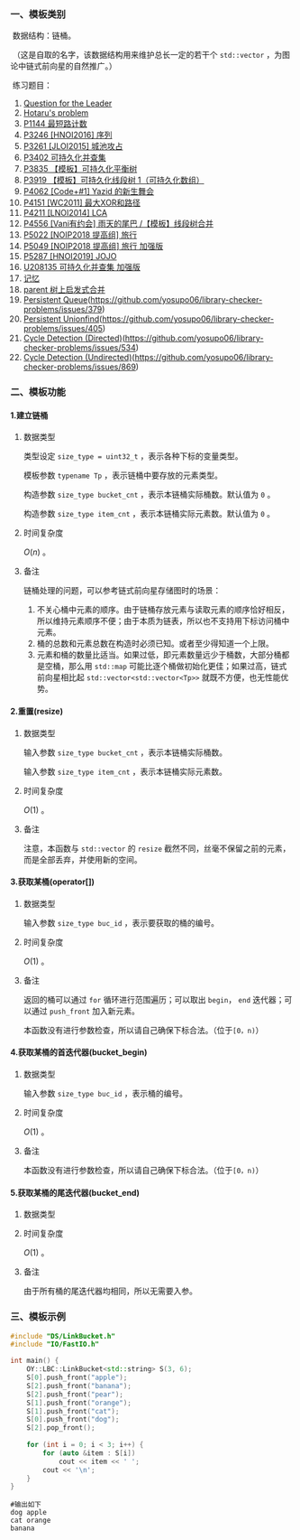 ### 一、模板类别

​	数据结构：链桶。

​	（这是自取的名字，该数据结构用来维护总长一定的若干个 `std::vector` ，为图论中链式前向星的自然推广。）

​	练习题目：

1. [Question for the Leader](https://acm.hdu.edu.cn/showproblem.php?pid=5329)
2. [Hotaru's problem](https://acm.hdu.edu.cn/showproblem.php?pid=5371)
3. [P1144 最短路计数](https://www.luogu.com.cn/problem/P1144)
4. [P3246 [HNOI2016] 序列](https://www.luogu.com.cn/problem/P3246)
5. [P3261 [JLOI2015] 城池攻占](https://www.luogu.com.cn/problem/P3261)
6. [P3402 可持久化并查集](https://www.luogu.com.cn/problem/P3402)
7. [P3835 【模板】可持久化平衡树](https://www.luogu.com.cn/problem/P3835)
8. [P3919 【模板】可持久化线段树 1（可持久化数组）](https://www.luogu.com.cn/problem/P3919)
9. [P4062 [Code+#1] Yazid 的新生舞会](https://www.luogu.com.cn/problem/P4062)
10. [P4151 [WC2011] 最大XOR和路径](https://www.luogu.com.cn/problem/P4151)
11. [P4211 [LNOI2014] LCA](https://www.luogu.com.cn/problem/P4211)
12. [P4556 [Vani有约会] 雨天的尾巴 /【模板】线段树合并](https://www.luogu.com.cn/problem/P4556)
13. [P5022 [NOIP2018 提高组] 旅行](https://www.luogu.com.cn/problem/P5022)
14. [P5049 [NOIP2018 提高组] 旅行 加强版](https://www.luogu.com.cn/problem/P5049)
15. [P5287 [HNOI2019] JOJO](https://www.luogu.com.cn/problem/P5287)
16. [U208135 可持久化并查集 加强版](https://www.luogu.com.cn/problem/U208135)
17. [记忆](https://ac.nowcoder.com/acm/problem/274793)
18. [parent 树上启发式合并](https://ac.nowcoder.com/acm/problem/274852)
19. [Persistent Queue](https://judge.yosupo.jp/problem/persistent_queue)(https://github.com/yosupo06/library-checker-problems/issues/379)
20. [Persistent Unionfind](https://judge.yosupo.jp/problem/persistent_unionfind)(https://github.com/yosupo06/library-checker-problems/issues/405)
21. [Cycle Detection (Directed)](https://judge.yosupo.jp/problem/cycle_detection)(https://github.com/yosupo06/library-checker-problems/issues/534)
22. [Cycle Detection (Undirected)](https://judge.yosupo.jp/problem/cycle_detection_undirected)(https://github.com/yosupo06/library-checker-problems/issues/869)




### 二、模板功能

#### 1.建立链桶

1. 数据类型

   类型设定 `size_type = uint32_t` ，表示各种下标的变量类型。

   模板参数 `typename Tp` ，表示链桶中要存放的元素类型。

   构造参数 `size_type bucket_cnt` ，表示本链桶实际桶数。默认值为 `0` 。

   构造参数 `size_type item_cnt` ，表示本链桶实际元素数。默认值为 `0` 。

2. 时间复杂度

   $O(n)$ 。

3. 备注

   链桶处理的问题，可以参考链式前向星存储图时的场景：

   1. 不关心桶中元素的顺序。由于链桶存放元素与读取元素的顺序恰好相反，所以维持元素顺序不便；由于本质为链表，所以也不支持用下标访问桶中元素。
   2. 桶的总数和元素总数在构造时必须已知。或者至少得知道一个上限。
   3. 元素和桶的数量比适当。如果过低，即元素数量远少于桶数，大部分桶都是空桶，那么用 `std::map` 可能比逐个桶做初始化更佳；如果过高，链式前向星相比起 `std::vector<std::vector<Tp>>` 就既不方便，也无性能优势。

#### 2.重置(resize)

1. 数据类型

   输入参数 `size_type bucket_cnt` ，表示本链桶实际桶数。

   输入参数 `size_type item_cnt` ，表示本链桶实际元素数。

2. 时间复杂度

   $O(1)$ 。

3. 备注

   注意，本函数与 `std::vector` 的 `resize` 截然不同，丝毫不保留之前的元素，而是全部丢弃，并使用新的空间。

#### 3.获取某桶(operator[])

1. 数据类型

   输入参数 `size_type buc_id` ，表示要获取的桶的编号。

2. 时间复杂度

   $O(1)$ 。

3. 备注

   返回的桶可以通过 `for` 循环进行范围遍历；可以取出 `begin`， `end` 迭代器；可以通过 `push_front` 加入新元素。
   
   本函数没有进行参数检查，所以请自己确保下标合法。（位于`[0，n)`）

#### 4.获取某桶的首迭代器(bucket_begin)

1. 数据类型

   输入参数 `size_type buc_id` ，表示桶的编号。

2. 时间复杂度

   $O(1)$ 。

3. 备注

   本函数没有进行参数检查，所以请自己确保下标合法。（位于`[0，n)`）

#### 5.获取某桶的尾迭代器(bucket_end)

1. 数据类型

2. 时间复杂度

   $O(1)$ 。

3. 备注

   由于所有桶的尾迭代器均相同，所以无需要入参。

### 三、模板示例

```c++
#include "DS/LinkBucket.h"
#include "IO/FastIO.h"

int main() {
    OY::LBC::LinkBucket<std::string> S(3, 6);
    S[0].push_front("apple");
    S[2].push_front("banana");
    S[2].push_front("pear");
    S[1].push_front("orange");
    S[1].push_front("cat");
    S[0].push_front("dog");
    S[2].pop_front();
    
    for (int i = 0; i < 3; i++) {
        for (auto &item : S[i])
            cout << item << ' ';
        cout << '\n';
    }
}
```

```
#输出如下
dog apple 
cat orange 
banana 

```

